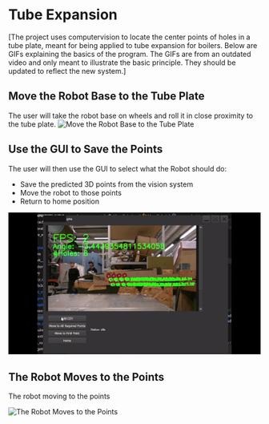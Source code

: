 # Tube Expansion

[The project uses computervision to locate the center points of holes in a tube plate, meant for being applied to tube expansion for boilers.
Below are GIFs explaining the basics of the program. The GIFs are from an outdated video and only meant to illustrate the basic principle. They should be updated to reflect the new system.]

## Move the Robot Base to the Tube Plate
The user will take the robot base on wheels and roll it in close proximity to the tube plate.
![Move the Robot Base to the Tube Plate](utils/GIFS/MovingRobotToPlate.gif)

## Use the GUI to Save the Points
The user will then use the GUI to select what the Robot should do:
- Save the predicted 3D points from the vision system
- Move the robot to those points
- Return to home position
  
![Use the GUI to Save the Points](utils/GIFS/usingTheGUIGIF.gif)


## The Robot Moves to the Points
The robot moving to the points

![The Robot Moves to the Points](utils/GIFS/RobotMovesToHoles.gif)

